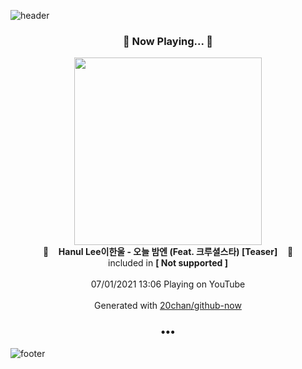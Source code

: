 ![header](https://capsule-render.vercel.app/api?type=wave&height=170&section=header&text=Hi.%20I'm%20SHIFT&fontColor=090707&fontAlignX=45&fontAlignY=65&fontSize=100)

<h3 align="center">🎵 Now Playing... 🎵</h3>
<p align="center">
  <a href="https://www.youtube.com/channel/UCkWQFXmGKcsMNl4cdtK_9iQ">
    <img width="300" src="https://yt3.ggpht.com/ytc/AKedOLSJeSQhXuFSsly7sCC-gbY4dl9_N27xPDQRQVs5OQ=s48-c-k-c0x00ffffff-no-rj-mo">
  </a>
  <br>
  🎵&nbsp&nbsp&nbsp <b>Hanul Lee이한울 - 오늘 밤엔 (Feat. 크루셜스타) [Teaser]</b> &nbsp&nbsp&nbsp🎵
  <br>
  included in <b>[ Not supported ]</b>
  
  <br />
  <br />
  07/01/2021 13:06 Playing on YouTube
  <br />
  <br />
  Generated with <a href="https://github.com/20chan/github-now">20chan/github-now</a>
</p>

<h3 align="center">•••</h3>

![footer](https://capsule-render.vercel.app/api?type=wave&height=150&section=footer)
